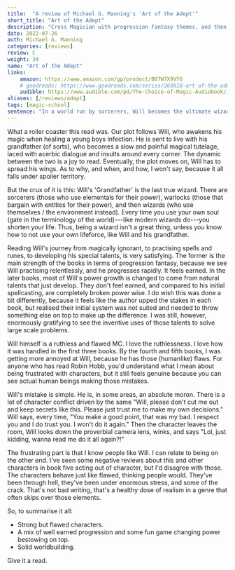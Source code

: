 ```yaml
---
title:  "A review of Michael G. Manning's 'Art of the Adept'"
short_title: "Art of the Adept"
description: "Cross Magician with progression fantasy themes, and then work in the harsh reality of the world with a Robin-Hobb-style, gut-punching ending."
date: 2022-07-26
auth: Michael G. Manning
categories: [reviews]
review: C
weight: 34
name: "Art of the Adept"
links:
    amazon: https://www.amazon.com/gp/product/B07W7X9VY6
    # goodreads: https://www.goodreads.com/series/269818-art-of-the-adept
    audible: https://www.audible.com/pd/The-Choice-of-Magic-Audiobook/1774242729
aliases: [/reviews/adept]
tags: [magic-school]
sentence: "In a world run by sorcerers, Will becomes the ultimate wizard."
---
```


What a roller coaster this read was. Our plot follows Will, who awakens his magic when healing a young boys infection. He is sent to live with his grandfather (of sorts), who becomes a slow and painful magical tutelage, laced with acerbic dialogue and insults around every corner. The dynamic between the two is a joy to read. Eventually, the plot moves on, Will has to spread his wings. As to why, and when, and how, I won't say, because it all falls under spoiler territory. 

But the crux of it is this: Will's 'Grandfather' is the last true wizard. There are sorcerers (those who use elementals for their power), warlocks (those that bargain with entities for their power), and then wizards (who use themselves / the environment instead). Every time you use your own soul (gate in the terminology of the world)---like modern wizards do---you shorten your life. Thus, being a wizard isn't a great thing, unless you know how to not use your own lifeforce, like Will and his grandfather.

Reading Will's journey from magically ignorant, to practising spells and runes, to developing his special talents, is very satisfying. The former is the main strength of the books in terms of progression fantasy, because we see Will practising relentlessly, and he progresses rapidly. It feels earned. In the later books, most of Will's power growth is changed to come from natural talents that just develop. They don't feel earned, and compared to his initial spellcasting, are completely broken power wise. I do wish this was done a bit differently, because it feels like the author upped the stakes in each book, but realised their initial system was not suited and needed to throw something else on top to make up the difference. I was still, however, enormously gratifying to see the inventive uses of those talents to solve large scale problems.

Will himself is a ruthless and flawed MC. I love the ruthlessness. I love how it was handled in the first three books. By the fourth and fifth books, I was getting more annoyed at Will, because he has those (humanlike) flaws. For anyone who has read Robin Hobb, you'd understand what I mean about being frustrated with characters, but it still feels genuine because you can see actual human beings making those mistakes. 

Will's mistake is simple. He is, in some areas, an absolute moron. There is a lot of character conflict driven by the same "Will, please don't cut me out and keep secrets like this. Please just trust me to make my own decisions." Will says, every time, "You make a good point, that was my bad. I respect you and I do trust you. I won't do it again." Then the character leaves the room, Will looks down the proverbial camera lens, winks, and says "Lol, just kidding, wanna read me do it all again?!"

The frustrating part is that I know people like Will. I can relate to being on the other end. I've seen some negative reviews about this and other characters in book five acting out of character, but I'd disagree with those. The characters behave just like flawed, thinking people would. They've been through hell, they've been under enormous stress, and some of the crack. That's not bad writing, that's a healthy dose of realism in a genre that often skips over those elements.

So, to summarise it all:

* Strong but flawed characters.
* A mix of well earned progression and some fun game changing power bestowing on top.
* Solid worldbuilding.

Give it a read.